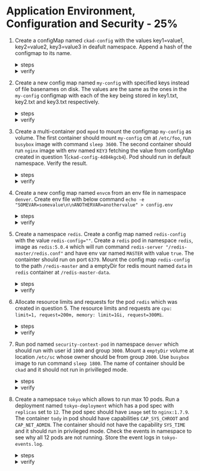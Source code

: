 # Application Environment, Configuration and Security - 25%

1. Create a configMap named `ckad-config` with the values key1=value1, key2=value2, key3=value3 in deafult namespace. Append a hash of the configmap to its name.

    <details><summary>steps</summary>
    <p>

    ```bash
    kubectl create cm ckad-config --from-literal=key1=value1 --from-literal=key2=value2 --from-literal=key3=value3 --append-hash
    ```
    </p>
    </details>

    <details><summary>verify</summary>
    <p>

    ```text
    ┗━ ॐ  kd cm ckad-config-4d84kgcb4h
    Name:         ckad-config-4d84kgcb4h
    Namespace:    default
    Labels:       <none>
    Annotations:  <none>

    Data
    ====
    key1:
    ----
    value1
    key2:
    ----
    value2
    key3:
    ----
    value3

    BinaryData
    ====

    Events:  <none>
    ```
    </p>
    </details>

2. Create a new config map named `my-config` with specified keys instead of file basenames on disk. The values are the same as the ones in the `my-config` configmap with each of the key being stored in key1.txt, key2.txt and key3.txt respectively.

    <details><summary>steps</summary>
    <p>

    ```bash
    kubectl create cm my-config --from-file=key1=./key1.txt --from-file=key2=./key2.txt --from-file=key3=./key3.txt
    ```
    </p>
    </details>

    <details><summary>verify</summary>
    <p>

    ```text
    ┗━ ॐ  kubectl describe configmap/my-config
    Name:         my-config
    Namespace:    default
    Labels:       <none>
    Annotations:  <none>

    Data
    ====
    key3:
    ----
    key3=value3

    key1:
    ----
    key1=value1

    key2:
    ----
    key2=value2


    BinaryData
    ====

    Events:  <none>
    ```
    </p>
    </details>

3. Create a multi-container pod `mpod` to mount the configmap `my-config` as volume. The first container should mount `my-config` cm at `/etc/foo`, run `busybox` image with command `sleep 3600`. The second container should run `nginx` image with env named `KEY3` fetching the value from configMap created in question 1(`ckad-config-4d84kgcb4`). Pod should run in default namespace. Verify the result.

    <details><summary>steps</summary>
    <p>

    ```bash
    kubectl run mpod --image=nginx --restart=Never > pod.yaml
    ```
    </p>
    Update the configMap with the following:
    <p>

    ```text
    apiVersion: v1
    kind: Pod
    metadata:
      creationTimestamp: null
      labels:
        run: mpod
    name: mpod
    spec:
      containers:
      - image: busybox                                    # add the image
        name: busybox                                     # add the name
        command: ["/bin/sh", "-c", "cat /etc/foo/key1"]   # add the command
        volumeMounts:                                     # mount the volume corresponding to cm `my-config`
        - name: vol1
          mountPath: /etc/foo
      - image: nginx
        name: mpod
        resources: {}
        env:
        - name: KEY3                                      # add the env variable name KEY3
          valueFrom:
            configMapKeyRef:                              # add the configMapKeyRef for ckad-config cm
              name: ckad-config-4d84kgcb4h
              key: key3
    volumes:
    - name: vol1
      configMap:
        name: my-config
    dnsPolicy: ClusterFirst
    restartPolicy: Never
    status: {}
    ```
    </p>
    Apply the pod yaml.
    <p>

    ```bash
    kubectl apply -f pod.yaml
    ```
    </p>
    <p>

    ```bash
    kubectl exec -it mpod -c busybox -- /bin/sh -c 'ls /etc/foo'
    ```
    </p>
    <p>

    ```bash
    kubectl exec -it mpod -c mpod -- /bin/sh -c 'env | grep -i key3'
    ```
    </p>
    </details>

    <details><summary>verify</summary>
    <p>

    ```text
    ┗━ ॐ  kubectl describe po mpod
    Name:         mpod
    Namespace:    default
    Priority:     0
    Node:         minikube/192.168.49.2
    Start Time:   Mon, 04 Oct 2021 18:17:59 +0530
    Labels:       run=mpod
    Annotations:  <none>
    Status:       Running
    IP:           172.17.0.3
    IPs:
    IP:  172.17.0.3
    Containers:
    busybox:
        Container ID:  docker://9031c9a4ddf46d5c1dbf4edab69c455d9a1a6f73ce2e911ca31d762a851b0f6c
        Image:         busybox
        Image ID:      docker-pullable://busybox@sha256:f7ca5a32c10d51aeda3b4d01c61c6061f497893d7f6628b92f822f7117182a57
        Port:          <none>
        Host Port:     <none>
        Command:
        /bin/sh
        -c
        sleep 3600
        State:          Running
        Started:      Mon, 04 Oct 2021 18:18:03 +0530
        Ready:          True
        Restart Count:  0
        Environment:    <none>
        Mounts:
        /etc/foo from vol1 (rw)
        /var/run/secrets/kubernetes.io/serviceaccount from kube-api-access-xxqpz (ro)
    mpod:
        Container ID:   docker://1d4ffb36a45048c519d8ac2fb5bebd7565bcc2459d228672ddcb4ba98b4535be
        Image:          nginx
        Image ID:       docker-pullable://nginx@sha256:765e51caa9e739220d59c7f7a75508e77361b441dccf128483b7f5cce8306652
        Port:           <none>
        Host Port:      <none>
        State:          Running
        Started:      Mon, 04 Oct 2021 18:18:09 +0530
        Ready:          True
        Restart Count:  0
        Environment:
        KEY3:  <set to the key 'key3' of config map 'ckad-config-4d84kgcb4h'>  Optional: false
        Mounts:
        /var/run/secrets/kubernetes.io/serviceaccount from kube-api-access-xxqpz (ro)
    Conditions:
    Type              Status
    Initialized       True 
    Ready             True 
    ContainersReady   True 
    PodScheduled      True 
    Volumes:
    vol1:
        Type:      ConfigMap (a volume populated by a ConfigMap)
        Name:      my-config
        Optional:  false
    kube-api-access-xxqpz:
        Type:                    Projected (a volume that contains injected data from multiple sources)
        TokenExpirationSeconds:  3607
        ConfigMapName:           kube-root-ca.crt
        ConfigMapOptional:       <nil>
        DownwardAPI:             true
    QoS Class:                   BestEffort
    Node-Selectors:              <none>
    Tolerations:                 node.kubernetes.io/not-ready:NoExecute op=Exists for 300s
                                node.kubernetes.io/unreachable:NoExecute op=Exists for 300s
    Events:
    Type    Reason     Age   From               Message
    ----    ------     ----  ----               -------
    Normal  Scheduled  33s   default-scheduler  Successfully assigned default/mpod to minikube
    Normal  Pulling    34s   kubelet            Pulling image "busybox"
    Normal  Pulled     30s   kubelet            Successfully pulled image "busybox" in 3.435712452s
    Normal  Created    30s   kubelet            Created container busybox
    Normal  Started    30s   kubelet            Started container busybox
    Normal  Pulling    30s   kubelet            Pulling image "nginx"
    Normal  Pulled     24s   kubelet            Successfully pulled image "nginx" in 6.19584143s
    Normal  Created    24s   kubelet            Created container mpod
    Normal  Started    24s   kubelet            Started container mpod
    ```
    </p>
    Verify the configMap mounts and env.
    <p>

    ```bash
    ┗━ ॐ  kubectl exec -it mpod -c busybox -- /bin/sh -c 'ls /etc/foo'
    key1  key2  key3
    ```
    </p>
    <p>

    ```bash
    ┗━ ॐ  kubectl exec -it mpod -c mpod -- /bin/sh -c 'env | grep -i key3'
    KEY3=value3
    ```
    </p>
    </details>

4. Create a new config map named `envcm` from an env file in namespace `denver`. Create env file with below command `echo -e "SOMEVAR=somevalue\n\nANOTHERVAR=anothervalue" > config.env`

    <details><summary>steps</summary>
    <p>

    ```bash
    kubectl create cm envcm --from-env-file=config.env -n denver
    ```
    </p>
    </details>

    <details><summary>verify</summary>
    <p>

    ```yaml
    ┗━ ॐ  kubectl get cm envcm -o yaml -n denver
    apiVersion: v1
    data:
      ANOTHERVAR: anothervalue
      SOMEVAR: somevalue
    kind: ConfigMap
    metadata:
      creationTimestamp: "2021-10-04T13:00:24Z"
      name: envcm
      namespace: denver
      resourceVersion: "30102"
      uid: d2b3a00d-10fe-4e42-8396-f5e1a5df30bc
    ```
    </p>
    </details>

5. Create a namespace `redis`. Create a config map named `redis-config` with the value `redis-config=""`. Create a `redis` pod in namespace `redis`, image as `redis:5.0.4` which will run command `redis-server "/redis-master/redis.conf"` and have env var named `MASTER` with value `true`. The containter should run on port `6379`. Mount the config map `redis-config` to the path `/redis-master` and a emptyDir for redis mount named `data` in `redis` container at `/redis-master-data`.
    <details><summary>steps</summary>
    Create `redis-config` config map.
    <p>

    ```bash
    kubectl create cm redis-config -n redis --from-literal=redis-config=""
    ```
    </p>
    Create the pod yaml file for `redis` pod.
    <p>

    ```bash
    kubectl run redis --dry-run=client -o yaml -n redis --image=redis:5.0.4 --port=6379 --env MASTER=true --command -- redis-server /redis-master/redis.conf  > redis.yaml
    ```
    </p>
    Edit the yaml to add volumes.
    <p>

    ```yaml
    apiVersion: v1
    kind: Pod
    metadata:
      name: redis
      namespace: redis
    spec:
      containers:
      - name: redis
        image: redis:5.0.4
        command:
          - redis-server
          - "/redis-master/redis.conf"
        env:
        - name: MASTER
          value: "true"
        ports:
        - containerPort: 6379
        volumeMounts:
        - mountPath: /redis-master-data
          name: data
        - mountPath: /redis-master
          name: config
      volumes:
        - name: data
          emptyDir: {}
        - name: config
          configMap:
            name: redis-config
            items:
            - key: redis-config
              path: redis.conf
    ```
    </p>
    <p>

    ```bash
    kubectl apply -f redis.yaml
    ```
    </p>
    </details>

    <details><summary>verify</summary>
    <p>

    ```text
    ┗━ ॐ  kubectl describe po -n redis
    Name:         redis
    Namespace:    redis
    Priority:     0
    Node:         minikube/192.168.49.2
    Start Time:   Mon, 04 Oct 2021 18:51:01 +0530
    Labels:       <none>
    Annotations:  <none>
    Status:       Running
    IP:           172.17.0.6
    IPs:
      IP:  172.17.0.6
    Containers:
      redis:
        Container ID:  docker://40082115c7428e4fef693c0dfdac40baeaa0de524d1a88a5cdb03dc9910049d4
        Image:         redis:5.0.4
        Image ID:      docker-pullable://redis@sha256:2dfa6432744659268d001d16c39f7be52ee73ef7e1001ff80643f0f7bdee117e
        Port:          6379/TCP
        Host Port:     0/TCP
        Command:
          redis-server
          /redis-master/redis.conf
        State:          Running
          Started:      Mon, 04 Oct 2021 18:51:16 +0530
        Ready:          True
        Restart Count:  0
        Environment:
          MASTER:  true
        Mounts:
          /redis-master from config (rw)
          /redis-master-data from data (rw)
          /var/run/secrets/kubernetes.io/serviceaccount from kube-api-access-pqgtx (ro)
    Conditions:
      Type              Status
      Initialized       True 
      Ready             True 
      ContainersReady   True 
      PodScheduled      True 
    Volumes:
      data:
        Type:       EmptyDir (a temporary directory that shares a pod's lifetime)
        Medium:     
        SizeLimit:  <unset>
      config:
        Type:      ConfigMap (a volume populated by a ConfigMap)
        Name:      redis-config
        Optional:  false
      kube-api-access-pqgtx:
        Type:                    Projected (a volume that contains injected data from multiple sources)
        TokenExpirationSeconds:  3607
        ConfigMapName:           kube-root-ca.crt
        ConfigMapOptional:       <nil>
        DownwardAPI:             true
    QoS Class:                   BestEffort
    Node-Selectors:              <none>
    Tolerations:                 node.kubernetes.io/not-ready:NoExecute op=Exists for 300s
                                node.kubernetes.io/unreachable:NoExecute op=Exists for 300s
    Events:
      Type    Reason     Age    From               Message
      ----    ------     ----   ----               -------
      Normal  Scheduled  2m50s  default-scheduler  Successfully assigned redis/redis to minikube
      Normal  Pulling    2m51s  kubelet            Pulling image "redis:5.0.4"
      Normal  Pulled     2m36s  kubelet            Successfully pulled image "redis:5.0.4" in 14.851089269s
      Normal  Created    2m36s  kubelet            Created container redis
      Normal  Started    2m36s  kubelet            Started container redis
    ```
    </p>
    </details>

6. Allocate resource limits and requests for the pod `redis` which was created in question 5. The resource limits and requests are `cpu: limit=1, request=200m, memory: limit=1Gi, request=300Mi`.

    <details><summary>steps</summary>
    <p>

    ```bash
    kubectl get pod redis -n redis -o yaml > redis.yaml
    ```
    </p>
    Updated resources in the yaml.
    <p>

    ```yaml
    apiVersion: v1
    kind: Pod
    metadata:
      name: redis
      namespace: redis
      resourceVersion: "0"
    spec:
      containers:
      - name: redis
        image: redis:5.0.4
        command:
          - redis-server
          - "/redis-master/redis.conf"
        env:
        - name: MASTER
          value: "true"
        ports:
        - containerPort: 6379
        resources:
          limits:
            cpu: 1
            memory: 1Gi
          requests:
            cpu: 200m
            memory: 300Mi
        volumeMounts:
        - mountPath: /redis-master-data
          name: data
        - mountPath: /redis-master
          name: config
      volumes:
        - name: data
          emptyDir: {}
        - name: config
          configMap:
            name: redis-config
            items:
            - key: redis-config
              path: redis.conf
    ```
    </p>
    <p>

    ```bash
    kubectl apply -f redis.yaml
    ```
    </p>
    </details>

    <details><summary>verify</summary>
    <p>

    ```bash
    kubectl get po redis -n redis -o jsonpath={.spec.containers[0].resources}
    {"limits":{"cpu":"1","memory":"1Gi"},"requests":{"cpu":"200m","memory":"300Mi"}}
    ```
    </p>
    </details>

7. Run pod named `security-context-pod` in namespace `denver` which should run with user id `1000` and group `3000`. Mount a `emptyDir` volume at location `/etc/sc` whose owner should be from group `2000`. Use `busybox` image to run command `sleep 1800`. The name of container should be `ckad` and it should not run in privilleged mode.

    <details><summary>steps</summary>
    Generate basic yaml for the pod.
    <p>

    ```bash
    kubectl run security-context-pod -n denver --image=busybox --restart=Never --dry-run=client -o yaml > security-context-pod.yaml
    ```
    </p>
    Edit the yaml to make changes.
    <p>

    ```yaml
    apiVersion: v1
    kind: Pod
    metadata:
      name: security-context-demo
      namespace: denver
    spec:
      securityContext:
        runAsUser: 1000
        runAsGroup: 3000
        fsGroup: 2000
      volumes:
      - name: sec
        emptyDir: {}
      containers:
      - name: ckad 
        image: busybox
        command: [ "sh", "-c", "sleep 1800" ]
        volumeMounts:
        - name: sec
          mountPath: /etc/sc 
        securityContext:
          allowPrivilegeEscalation: false
      ``` 
    </p>
    </details>

    <details><summary>verify</summary>
    <p>

    ```json
    ┗━ ॐ  kubectl get po -n denver -o json security-context-demo | jq '.spec.containers[]'
    {
      "command": [
        "sh",
        "-c",
        "sleep 1800"
      ],
      "image": "busybox",
      "imagePullPolicy": "Always",
      "name": "ckad",
      "resources": {},
      "securityContext": {
        "allowPrivilegeEscalation": false
      },
      "terminationMessagePath": "/dev/termination-log",
      "terminationMessagePolicy": "File",
      "volumeMounts": [
        {
          "mountPath": "/etc/sc",
          "name": "sec"
        },
        {
          "mountPath": "/var/run/secrets/kubernetes.io/serviceaccount",
          "name": "kube-api-access-dpzg2",
          "readOnly": true
        }
      ]
    }
    ```
    </p>
    </details>

8. Create a namepsace `tokyo` which allows to run max 10 pods. Run a deployment named `tokyo-deployment` which has a pod spec with `replicas` set to `12`. The pod spec should have `image` set to `nginx:1.7.9`. The container `tody` in pod should have capabilities `CAP_SYS_CHROOT` and `CAP_NET_ADMIN`. The container should not have the capability `SYS_TIME` and it should run in privileged mode. Check the events in namespace to see why all 12 pods are not running. Store the event logs in `tokyo-events.log`.

    <details><summary>steps</summary>
    Create the namespace.
    <p>

    ```bash
    kubectl create ns tokyo
    ```
    </p>
    Create the pod quota yaml for the namespace.
    <p>

    ```yaml
    apiVersion: v1
    kind: ResourceQuota
    metadata:
      name: pod-demo
      namespace: tokyo
    spec:
      hard:
        pods: "10"
    ```
    </p>
    <p>

    ```bash
    kubectl apply -f pod-quota.yaml
    ```
    </p>
    <p>
    Generate basic yaml for the deployment.
    <p>

    ```bash
    kubectl create deploy tokyo-deployment -n tokyo --image=nginx:1.7.9 --replicas=12 --dry-run=client -o yaml > tokyo-deployment.yaml
    ```
    </p>
    Edit the yaml to make changes.
    <p>

    ```yaml
    apiVersion: apps/v1
    kind: Deployment
    metadata:
      creationTimestamp: null
      labels:
        app: tokyo-deployment
      name: tokyo-deployment
      namespace: tokyo
    spec:
      replicas: 12
      selector:
        matchLabels:
          app: tokyo-deployment
      strategy: {}
      template:
        metadata:
          creationTimestamp: null
          labels:
            app: tokyo-deployment
        spec:
          containers:
          - image: nginx:1.7.9
            name: tody
            resources: {}
            securityContext:
              capabilities:
                add: ["CAP_SYS_CHROOT", "CAP_NET_ADMIN"]
                drop: ["SYS_TIME"]
              allowPrivilegeEscalation: true
    ```
    </p>
    Apply the yaml to create the deployment.
    <p>

    ```bash
    kubectl apply -f tokyo-deployment.yaml
    ```
    </p>
    Store event logs in `tokyo-events.log`.
    <p>

    ```bash
    kubectl get events -n tokyo > ./tokyo-events.log
    ```
    </p>
    </details>

    <details><summary>verify</summary>
    Verify container configuration.
    <p>

    ```json
    ┗━ ॐ  kubectl get po tokyo-deployment-69c5cd57b6-4dw8h -n tokyo -o json | jq '.spec.containers[]'
    {
      "image": "nginx:1.7.9",
      "imagePullPolicy": "IfNotPresent",
      "name": "tody",
      "resources": {},
      "securityContext": {
        "allowPrivilegeEscalation": true,
        "capabilities": {
          "add": [
            "CAP_SYS_CHROOT",
            "CAP_NET_ADMIN"
          ],
          "drop": [
            "SYS_TIME"
          ]
        }
      },
      "terminationMessagePath": "/dev/termination-log",
      "terminationMessagePolicy": "File",
      "volumeMounts": [
        {
          "mountPath": "/var/run/secrets/kubernetes.io/serviceaccount",
          "name": "kube-api-access-x5ccj",
          "readOnly": true
        }
      ]
    }
    ```
    </p>
    Verify the number of pods running.
    <p>

    ```bash
    [08:50 PM IST 04.10.2021 ☸ 127.0.0.1:57199 📁 ~ 𖦥 ]
    ┗━ ॐ  kuebctl get po -n tokyo
    NAME                                READY   STATUS    RESTARTS   AGE
    tokyo-deployment-69c5cd57b6-4dw8h   1/1     Running   0          8s
    tokyo-deployment-69c5cd57b6-bh4rn   1/1     Running   0          8s
    tokyo-deployment-69c5cd57b6-gkqfm   1/1     Running   0          8s
    tokyo-deployment-85d564b4b-49ckb    1/1     Running   0          8s
    tokyo-deployment-85d564b4b-7h6rx    1/1     Running   0          8s
    tokyo-deployment-85d564b4b-8db9l    1/1     Running   0          70s
    tokyo-deployment-85d564b4b-lzl8t    1/1     Running   0          8s
    tokyo-deployment-85d564b4b-mxm84    1/1     Running   0          8s
    tokyo-deployment-85d564b4b-xvd69    1/1     Running   0          70s
    tokyo-deployment-85d564b4b-asd12    1/1     Running   0          40s
    ```
    </p>
    Verify event logs
    <p>

    ```bash
    [08:50 PM IST 04.10.2021 ☸ 127.0.0.1:57199 📁 ~ 𖦥 ]
    ┗━ ॐ  kubectl get po -n tokyo
    I1004 20:50:28.398799   58575 cert_rotation.go:137] Starting client certificate rotation controller
    LAST SEEN   TYPE      REASON         OBJECT                                   MESSAGE
    75s         Warning   FailedCreate   replicaset/tokyo-deployment-85d564b4b    Error creating: pods "tokyo-deployment-85d564b4b-5rhqd" is forbidden: exceeded quota: pod-demo, requested: pods=1, used: pods=2, limited: pods=2
    ```
    </p>
    </details>